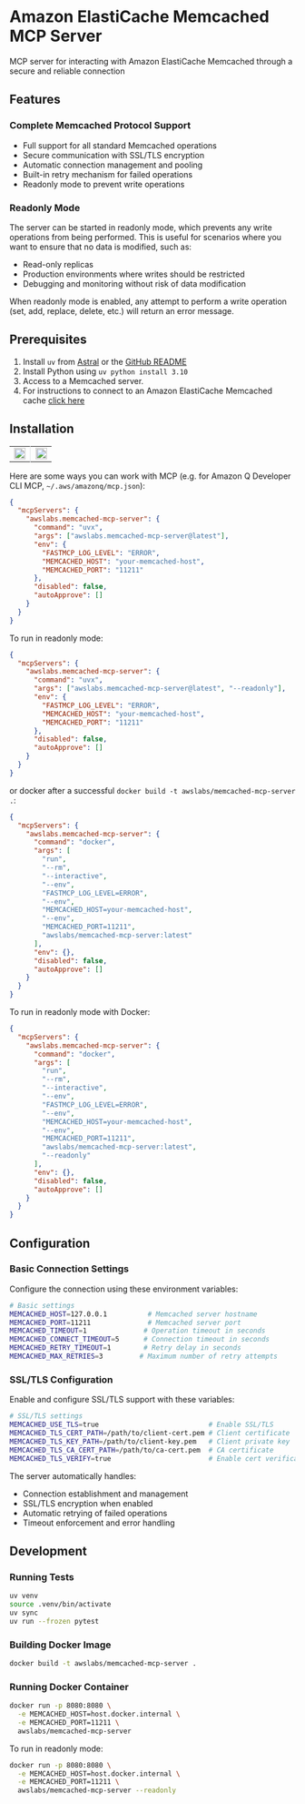 # Amazon ElastiCache Memcached MCP Server

MCP server for interacting with Amazon ElastiCache Memcached through a secure and reliable connection

## Features

### Complete Memcached Protocol Support

- Full support for all standard Memcached operations
- Secure communication with SSL/TLS encryption
- Automatic connection management and pooling
- Built-in retry mechanism for failed operations
- Readonly mode to prevent write operations

### Readonly Mode

The server can be started in readonly mode, which prevents any write operations from being performed. This is useful for scenarios where you want to ensure that no data is modified, such as:

- Read-only replicas
- Production environments where writes should be restricted
- Debugging and monitoring without risk of data modification

When readonly mode is enabled, any attempt to perform a write operation (set, add, replace, delete, etc.) will return an error message.

## Prerequisites

1. Install `uv` from [Astral](https://docs.astral.sh/uv/getting-started/installation/) or the [GitHub README](https://github.com/astral-sh/uv#installation)
2. Install Python using `uv python install 3.10`
3. Access to a Memcached server.
4. For instructions to connect to an Amazon ElastiCache Memcached cache [click here](https://github.com/awslabs/mcp/blob/main/src/memcached-mcp-server/ELASTICACHECONNECT.md)


## Installation

<table>
<tr>
<td width="49%" valign="top" style="text-align: center;">

<a href="https://cursor.com/install-mcp?name=awslabs.memcached-mcp-server&config=eyJjb21tYW5kIjoidXZ4IGF3c2xhYnMubWVtY2FjaGVkLW1jcC1zZXJ2ZXJAbGF0ZXN0IiwiZW52Ijp7IkZBU1RNQ1BfTE9HX0xFVkVMIjoiRVJST1IiLCJNRU1DQUNIRURfSE9TVCI6InlvdXItbWVtY2FjaGVkLWhvc3QiLCJNRU1DQUNIRURfUE9SVCI6IjExMjExIn0sImRpc2FibGVkIjpmYWxzZSwiYXV0b0FwcHJvdmUiOltdfQ%3D%3D">
<img src="https://cursor.com/deeplink/mcp-install-light.svg" alt="Install MCP Server" style="height: 20px;">
</a>

</td>
<td width="2%" style="border-left: 1px solid #e1e5e9; padding: 0;"></td>
<td width="49%" valign="top" style="text-align: center;">

<a href="https://insiders.vscode.dev/redirect/mcp/install?name=Memcached%20MCP%20Server&config=%7B%22command%22%3A%22uvx%22%2C%22args%22%3A%5B%22awslabs.memcached-mcp-server%40latest%22%5D%2C%22env%22%3A%7B%22FASTMCP_LOG_LEVEL%22%3A%22ERROR%22%2C%22MEMCACHED_HOST%22%3A%22your-memcached-host%22%2C%22MEMCACHED_PORT%22%3A%2211211%22%7D%2C%22disabled%22%3Afalse%2C%22autoApprove%22%3A%5B%5D%7D">
<img src="https://img.shields.io/badge/Install_on-VS_Code-FF9900?style=flat-square&logo=visualstudiocode&logoColor=white" alt="Install on VS Code" style="height: 20px;">
</a>

</td>
</tr>
</table>

Here are some ways you can work with MCP (e.g. for Amazon Q Developer CLI MCP, `~/.aws/amazonq/mcp.json`):

```json
{
  "mcpServers": {
    "awslabs.memcached-mcp-server": {
      "command": "uvx",
      "args": ["awslabs.memcached-mcp-server@latest"],
      "env": {
        "FASTMCP_LOG_LEVEL": "ERROR",
        "MEMCACHED_HOST": "your-memcached-host",
        "MEMCACHED_PORT": "11211"
      },
      "disabled": false,
      "autoApprove": []
    }
  }
}
```

To run in readonly mode:

```json
{
  "mcpServers": {
    "awslabs.memcached-mcp-server": {
      "command": "uvx",
      "args": ["awslabs.memcached-mcp-server@latest", "--readonly"],
      "env": {
        "FASTMCP_LOG_LEVEL": "ERROR",
        "MEMCACHED_HOST": "your-memcached-host",
        "MEMCACHED_PORT": "11211"
      },
      "disabled": false,
      "autoApprove": []
    }
  }
}
```

or docker after a successful `docker build -t awslabs/memcached-mcp-server .`:

```json
{
  "mcpServers": {
    "awslabs.memcached-mcp-server": {
      "command": "docker",
      "args": [
        "run",
        "--rm",
        "--interactive",
        "--env",
        "FASTMCP_LOG_LEVEL=ERROR",
        "--env",
        "MEMCACHED_HOST=your-memcached-host",
        "--env",
        "MEMCACHED_PORT=11211",
        "awslabs/memcached-mcp-server:latest"
      ],
      "env": {},
      "disabled": false,
      "autoApprove": []
    }
  }
}
```

To run in readonly mode with Docker:

```json
{
  "mcpServers": {
    "awslabs.memcached-mcp-server": {
      "command": "docker",
      "args": [
        "run",
        "--rm",
        "--interactive",
        "--env",
        "FASTMCP_LOG_LEVEL=ERROR",
        "--env",
        "MEMCACHED_HOST=your-memcached-host",
        "--env",
        "MEMCACHED_PORT=11211",
        "awslabs/memcached-mcp-server:latest",
        "--readonly"
      ],
      "env": {},
      "disabled": false,
      "autoApprove": []
    }
  }
}
```

## Configuration

### Basic Connection Settings

Configure the connection using these environment variables:

```bash
# Basic settings
MEMCACHED_HOST=127.0.0.1          # Memcached server hostname
MEMCACHED_PORT=11211              # Memcached server port
MEMCACHED_TIMEOUT=1              # Operation timeout in seconds
MEMCACHED_CONNECT_TIMEOUT=5      # Connection timeout in seconds
MEMCACHED_RETRY_TIMEOUT=1        # Retry delay in seconds
MEMCACHED_MAX_RETRIES=3         # Maximum number of retry attempts
```

### SSL/TLS Configuration

Enable and configure SSL/TLS support with these variables:

```bash
# SSL/TLS settings
MEMCACHED_USE_TLS=true                           # Enable SSL/TLS
MEMCACHED_TLS_CERT_PATH=/path/to/client-cert.pem # Client certificate
MEMCACHED_TLS_KEY_PATH=/path/to/client-key.pem   # Client private key
MEMCACHED_TLS_CA_CERT_PATH=/path/to/ca-cert.pem  # CA certificate
MEMCACHED_TLS_VERIFY=true                        # Enable cert verification
```

The server automatically handles:
- Connection establishment and management
- SSL/TLS encryption when enabled
- Automatic retrying of failed operations
- Timeout enforcement and error handling

## Development

### Running Tests
```bash
uv venv
source .venv/bin/activate
uv sync
uv run --frozen pytest
```

### Building Docker Image
```bash
docker build -t awslabs/memcached-mcp-server .
```

### Running Docker Container
```bash
docker run -p 8080:8080 \
  -e MEMCACHED_HOST=host.docker.internal \
  -e MEMCACHED_PORT=11211 \
  awslabs/memcached-mcp-server
```

To run in readonly mode:
```bash
docker run -p 8080:8080 \
  -e MEMCACHED_HOST=host.docker.internal \
  -e MEMCACHED_PORT=11211 \
  awslabs/memcached-mcp-server --readonly
```

